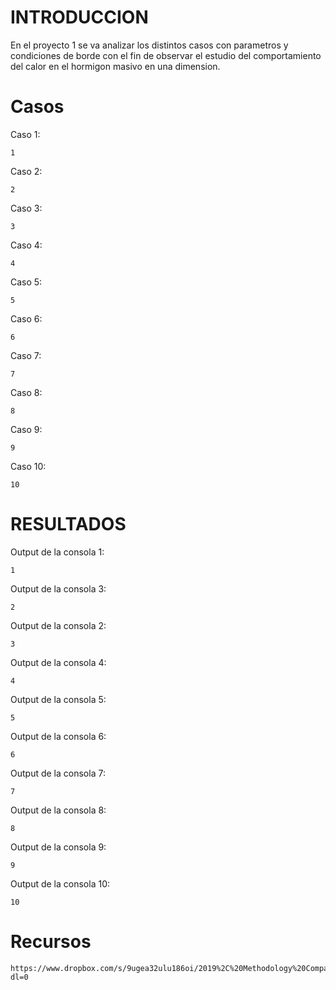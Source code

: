 INTRODUCCION
======

En el proyecto 1 se va analizar los distintos casos con parametros y condiciones de borde con el fin de observar el estudio del comportamiento  del calor en el hormigon masivo en una dimension.

Casos
==========
Caso 1:
```
1

```
Caso 2:
```
2

```
Caso 3:
```
3

```
Caso 4:
```
4

```
Caso 5:
```
5

```
Caso 6:
```
6

```
Caso 7:
```
7

```
Caso 8:
```
8

```
Caso 9:
```
9

```
Caso 10:
```
10

```
RESULTADOS
=========

Output de la consola 1:

```
1

```
Output de la consola 3:

```
2

```
Output de la consola 2:

```
3

```
Output de la consola 4:

```
4

```
Output de la consola 5:

```
5

```
Output de la consola 6:

```
6

```
Output de la consola 7:

```
7

```
Output de la consola 8:

```
8

```
Output de la consola 9:

```
9

```
Output de la consola 10:

```
10

```

Recursos
==========
```
https://www.dropbox.com/s/9ugea32ulu186oi/2019%2C%20Methodology%20Comparison%20for%20Concrete%20Adiabatic%20Temperature%20Rise%20%28Riding%20et%20al.%29.pdf?dl=0
```
